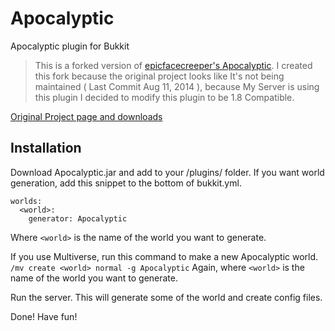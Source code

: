 # Apocalyptic


Apocalyptic plugin for Bukkit

>This is a forked version of [epicfacecreeper's Apocalyptic](https://github.com/epicfacecreeper/Apocalyptic). I created this fork because the original project looks like It's not being maintained ( Last Commit Aug 11, 2014 ), because My Server is using this plugin I decided to modify this plugin to be 1.8 Compatible.

[Original Project page and downloads](http://dev.bukkit.org/bukkit-plugins/apocalyptic/)

## Installation

Download Apocalyptic.jar and add to your /plugins/ folder.
If you want world generation, add this snippet to the bottom of bukkit.yml.
```
worlds:
  <world>:
    generator: Apocalyptic
```
Where `<world>` is the name of the world you want to generate.

If you use Multiverse, run this command to make a new Apocalyptic world.
`/mv create <world> normal -g Apocalyptic`
Again, where `<world>` is the name of the world you want to generate.

Run the server. This will generate some of the world and create config files.

Done! Have fun!
